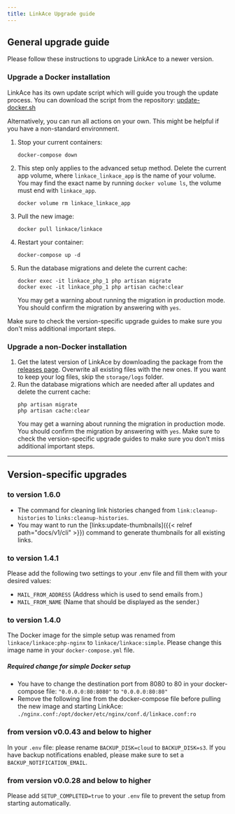 ```yaml
---
title: LinkAce Upgrade guide
---
```


## General upgrade guide

Please follow these instructions to upgrade LinkAce to a newer version.

### Upgrade a Docker installation

LinkAce has its own update script which will guide you trough the update process. You can download the script from the repository: [update-docker.sh](https://github.com/Kovah/LinkAce/blob/master/update-docker.sh)

Alternatively, you can run all actions on your own. This might be helpful if you have a non-standard environment.

1. Stop your current containers:
    ```
    docker-compose down
    ```
2. This step only applies to the advanced setup method. Delete the current app volume, where `linkace_linkace_app`  is the name of your volume. You may find the exact name by running `docker volume ls`, the volume must end  with `linkace_app`.
    ```
    docker volume rm linkace_linkace_app
    ```
3. Pull the new image:
    ```
    docker pull linkace/linkace
    ```
4. Restart your container:
    ```
    docker-compose up -d
    ```
5. Run the database migrations and delete the current cache:
    ```
    docker exec -it linkace_php_1 php artisan migrate
    docker exec -it linkace_php_1 php artisan cache:clear
    ```
   You may get a warning about running the migration in production mode. You should confirm the migration by answering with `yes`.

Make sure to check the version-specific upgrade guides to make sure you don't miss additional important steps.


### Upgrade a non-Docker installation

1. Get the latest version of LinkAce by downloading the package from the [releases page](https://github.com/Kovah/LinkAce/releases).
   Overwrite all existing files with the new ones. If you want to keep your log files, skip the `storage/logs` folder.
4. Run the database migrations which are needed after all updates and delete the current cache:
    ```
    php artisan migrate
    php artisan cache:clear
    ```
   You may get a warning about running the migration in production mode. You should confirm the migration by answering with `yes`.
Make sure to check the version-specific upgrade guides to make sure you don't miss additional important steps.


---


## Version-specific upgrades

### to version 1.6.0

- The command for cleaning link histories changed from `link:cleanup-histories` to `links:cleanup-histories`.
- You may want to run the [links:update-thumbnails]({{< relref path="docs/v1/cli" >}}) command to generate thumbnails for all existing links.

### to version 1.4.1

Please add the following two settings to your .env file and fill them with your desired values:
- `MAIL_FROM_ADDRESS` (Address which is used to send emails from.)
- `MAIL_FROM_NAME` (Name that should be displayed as the sender.)

### to version 1.4.0

The Docker image for the simple setup was renamed from `linkace/linkace:php-nginx` to `linkace/linkace:simple`. Please change this image name in your `docker-compose.yml` file.

##### Required change for simple Docker setup
- You have to change the destination port from 8080 to 80 in your docker-compose file:
  `"0.0.0.0:80:8080"` to `"0.0.0.0:80:80"`
- Remove the following line from the docker-compose file before pulling the new image and starting LinkAce:
   `./nginx.conf:/opt/docker/etc/nginx/conf.d/linkace.conf:ro`

### from version v0.0.43 and below to higher

In your `.env` file: please rename `BACKUP_DISK=cloud` to `BACKUP_DISK=s3`. If you have backup notifications enabled, please make sure to set a `BACKUP_NOTIFICATION_EMAIL`.

### from version v0.0.28 and below to higher

Please add `SETUP_COMPLETED=true` to your `.env` file to prevent the setup from starting automatically.
